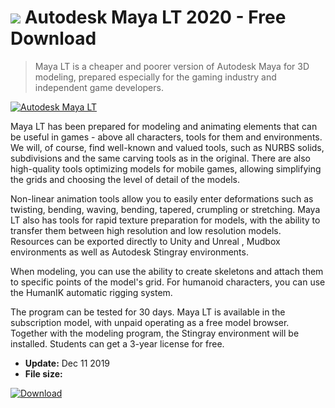 # ![](https://cdn.softexe.net/static/icon/c/autodesk-maya-lt-9829.png) Autodesk Maya LT 2020 - Free Download

> Maya LT is a cheaper and poorer version of Autodesk Maya for 3D modeling, prepared especially for the gaming industry and independent game developers.

[![Autodesk Maya LT](https://gallery.dpcdn.pl/imgc/Tools/69014/g_-_420x350_1.5_-_x20160628163908_0.png)](https://softexe.net/win/multimedia/graphics-design/autodesk-maya-lt:ahba.html)

Maya LT has been prepared for modeling and animating elements that can be useful in games - above all characters, tools for them and environments. We will, of course, find well-known and valued tools, such as NURBS solids, subdivisions and the same carving tools as in the original. There are also high-quality tools optimizing models for mobile games, allowing simplifying the grids and choosing the level of detail of the models.
 
 
 Non-linear animation tools allow you to easily enter deformations such as twisting, bending, waving, bending, tapered, crumpling or stretching. Maya LT also has tools for rapid texture preparation for models, with the ability to transfer them between high resolution and low resolution models. Resources can be exported directly to Unity and Unreal , Mudbox environments as well as Autodesk Stingray environments. 
 
 
 When modeling, you can use the ability to create skeletons and attach them to specific points of the model's grid. For humanoid characters, you can use the HumanIK automatic rigging system. 
 
 
 The program can be tested for 30 days. Maya LT is available in the subscription model, with unpaid operating as a free model browser. Together with the modeling program, the Stingray environment will be installed. Students can get a 3-year license for free.


- **Update:** Dec 11 2019
- **File size:** 

[![Download](https://cdn.softexe.net/static/img/download.png)](https://softexe.net/win/multimedia/graphics-design/autodesk-maya-lt:ahba.html)

